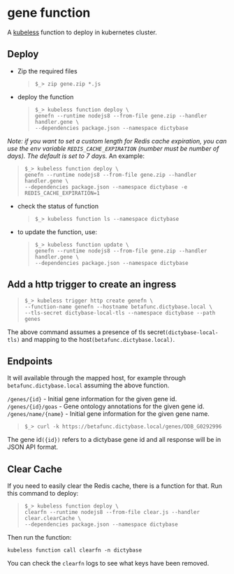 # gene function

A [kubeless](https://kubeless.io) function to deploy in kubernetes cluster.

## Deploy

- Zip the required files

  > `$_> zip gene.zip *.js`

- deploy the function
  > `$_> kubeless function deploy \`  
  > `genefn --runtime nodejs8 --from-file gene.zip --handler handler.gene \`  
  > `--dependencies package.json --namespace dictybase`

<em>Note: if you want to set a custom length for Redis cache expiration, you can use the env variable `REDIS_CACHE_EXPIRATION` (number must be number of days). The default is set to 7 days.</em> An example:

> `$_> kubeless function deploy \`  
> `genefn --runtime nodejs8 --from-file gene.zip --handler handler.gene \`  
> `--dependencies package.json --namespace dictybase -e REDIS_CACHE_EXPIRATION=1`

- check the status of function

  > `$_> kubeless function ls --namespace dictybase`

- to update the function, use:
  > `$_> kubeless function update \`  
  > `genefn --runtime nodejs8 --from-file gene.zip --handler handler.gene \`  
  > `--dependencies package.json --namespace dictybase`

## Add a http trigger to create an ingress

> `$_> kubeless trigger http create genefn \`  
> `--function-name genefn --hostname betafunc.dictybase.local \`  
> `--tls-secret dictybase-local-tls --namespace dictybase --path genes`

The above command assumes a presence of tls secret`(dictybase-local-tls)` and mapping
to the host`(betafunc.dictybase.local)`.

## Endpoints

It will available through the mapped host, for example through
`betafunc.dictybase.local` assuming the above function.

`/genes/{id}` - Initial gene information for the given gene id.  
`/genes/{id}/goas` - Gene ontology annotations for the given gene id.
`/genes/name/{name}` - Initial gene information for the given gene name.  

> `$_> curl -k https://betafunc.dictybase.local/genes/DDB_G0292996`

The gene id`({id})` refers to a dictybase gene id and all response will be in
JSON API format.

## Clear Cache

If you need to easily clear the Redis cache, there is a function for that. Run this command to deploy:

> `$_> kubeless function deploy \`  
> `clearfn --runtime nodejs8 --from-file clear.js --handler clear.clearCache \`  
> `--dependencies package.json --namespace dictybase`

Then run the function:

`kubeless function call clearfn -n dictybase`

You can check the `clearfn` logs to see what keys have been removed.
